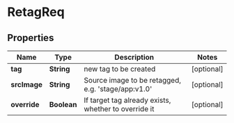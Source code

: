 
# RetagReq

## Properties
Name | Type | Description | Notes
------------ | ------------- | ------------- | -------------
**tag** | **String** | new tag to be created |  [optional]
**srcImage** | **String** | Source image to be retagged, e.g. &#39;stage/app:v1.0&#39; |  [optional]
**override** | **Boolean** | If target tag already exists, whether to override it |  [optional]



